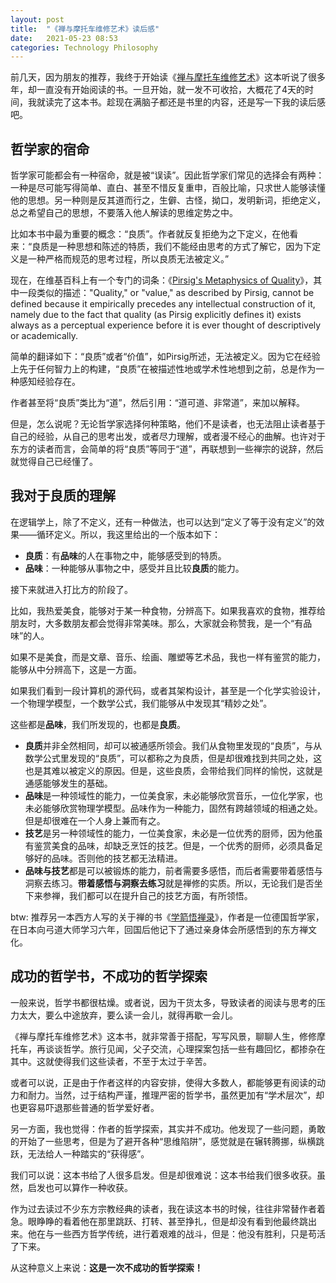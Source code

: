 ```yaml
---
layout: post
title:  "《禅与摩托车维修艺术》读后感"
date:   2021-05-23 08:53
categories: Technology Philosophy
---
```


前几天，因为朋友的推荐，我终于开始读《[禅与摩托车维修艺术](https://book.douban.com/subject/6811366/)》这本听说了很多年，却一直没有开始阅读的书。一旦开始，就一发不可收拾，大概花了4天的时间，我就读完了这本书。趁现在满脑子都还是书里的内容，还是写一下我的读后感吧。

## 哲学家的宿命

哲学家可能都会有一种宿命，就是被“误读”。因此哲学家们常见的选择会有两种：一种是尽可能写得简单、直白、甚至不惜反复重申，百般比喻，只求世人能够读懂他的思想。另一种则是反其道而行之，生僻、古怪，拗口，发明新词，拒绝定义，总之希望自己的思想，不要落入他人解读的思维定势之中。

比如本书中最为重要的概念：“良质”。作者就反复拒绝为之下定义，在他看来：“良质是一种思想和陈述的特质，我们不能经由思考的方式了解它，因为下定义是一种严格而规范的思考过程，所以良质无法被定义。”

现在，在维基百科上有一个专门的词条：《[Pirsig's Metaphysics of Quality](https://en.wikipedia.org/wiki/Pirsig%27s_Metaphysics_of_Quality)》，其中一段类似的描述："Quality," or "value," as described by Pirsig, cannot be defined because it empirically precedes any intellectual construction of it, namely due to the fact that quality (as Pirsig explicitly defines it) exists always as a perceptual experience before it is ever thought of descriptively or academically. 

简单的翻译如下：“良质”或者“价值”，如Pirsig所述，无法被定义。因为它在经验上先于任何智力上的构建，“良质”在被描述性地或学术性地想到之前，总是作为一种感知经验存在。

作者甚至将“良质”类比为“道”，然后引用：“道可道、非常道”，来加以解释。

但是，怎么说呢？无论哲学家选择何种策略，他们不是读者，也无法阻止读者基于自己的经验，从自己的思考出发，或者尽力理解，或者漫不经心的曲解。也许对于东方的读者而言，会简单的将“良质”等同于“道”，再联想到一些禅宗的说辞，然后就觉得自己已经懂了。

## 我对于良质的理解

在逻辑学上，除了不定义，还有一种做法，也可以达到“定义了等于没有定义”的效果——循环定义。所以，我这里给出的一个版本如下：

* **良质**：有**品味**的人在事物之中，能够感受到的特质。
* **品味**：一种能够从事物之中，感受并且比较**良质**的能力。

接下来就进入打比方的阶段了。

比如，我热爱美食，能够对于某一种食物，分辨高下。如果我喜欢的食物，推荐给朋友时，大多数朋友都会觉得非常美味。那么，大家就会称赞我，是一个“有品味”的人。

如果不是美食，而是文章、音乐、绘画、雕塑等艺术品，我也一样有鉴赏的能力，能够从中分辨高下，这是一方面。

如果我们看到一段计算机的源代码，或者其架构设计，甚至是一个化学实验设计，一个物理学模型，一个数学公式，我们能够从中发现其“精妙之处”。

这些都是**品味**，我们所发现的，也都是**良质**。

* **良质**并非全然相同，却可以被通感所领会。我们从食物里发现的“良质”，与从数学公式里发现的“良质”，可以都称之为良质，但是却很难找到共同之处，这也是其难以被定义的原因。但是，这些良质，会带给我们同样的愉悦，这就是通感能够发生的基础。
* **品味**是一种领域性的能力，一位美食家，未必能够欣赏音乐，一位化学家，也未必能够欣赏物理学模型。品味作为一种能力，固然有跨越领域的相通之处。但是却很难在一个人身上兼而有之。
* **技艺**是另一种领域性的能力，一位美食家，未必是一位优秀的厨师，因为他虽有鉴赏美食的品味，却缺乏烹饪的技艺。但是，一个优秀的厨师，必须具备足够好的品味。否则他的技艺都无法精进。
* **品味与技艺**都是可以被锻炼的能力，前者需要多感悟，而后者需要带着感悟与洞察去练习。**带着感悟与洞察去练习**就是禅修的实质。所以，无论我们是否坐下来参禅，我们都可以在提升自己的技艺方面，有所领悟。

btw: 推荐另一本西方人写的关于禅的书《[学箭悟禅录](https://book.douban.com/subject/5994811/)》，作者是一位德国哲学家，在日本向弓道大师学习六年，回国后他记下了通过亲身体会所感悟到的东方禅文化。

## 成功的哲学书，不成功的哲学探索

一般来说，哲学书都很枯燥。或者说，因为干货太多，导致读者的阅读与思考的压力太大，要么中途放弃，要么读一会儿，就得再歇一会儿。

《禅与摩托车维修艺术》这本书，就非常善于搭配，写写风景，聊聊人生，修修摩托车，再谈谈哲学。旅行见闻，父子交流，心理探案包括一些有趣回忆，都掺杂在其中。这就使得我们这些读者，不至于太过于辛苦。

或者可以说，正是由于作者这样的内容安排，使得大多数人，都能够更有阅读的动力和耐力。当然，过于结构严谨，推理严密的哲学书，虽然更加有“学术层次”，却也更容易吓退那些普通的哲学爱好者。

另一方面，我也觉得：作者的哲学探索，其实并不成功。他发现了一些问题，勇敢的开始了一些思考，但是为了避开各种“思维陷阱”，感觉就是在辗转腾挪，纵横跳跃，无法给人一种踏实的“获得感”。

我们可以说：这本书给了人很多启发。但是却很难说：这本书给我们很多收获。虽然，启发也可以算作一种收获。

作为过去读过不少东方宗教经典的读者，我在读这本书的时候，往往非常替作者着急。眼睁睁的看着他在那里跳跃、打转、甚至挣扎，但是却没有看到他最终跳出来。他在与一些西方哲学传统，进行着艰难的战斗，但是：他没有胜利，只是苟活了下来。

从这种意义上来说：**这是一次不成功的哲学探索！**